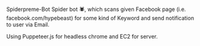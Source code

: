 Spiderpreme-Bot
Spider bot 🕷, which scans given Facebook page (i.e. facebook.com/hypebeast) for some kind of Keyword and send notification to user via Email.

Using Puppeteer.js for headless chrome and EC2 for server.
